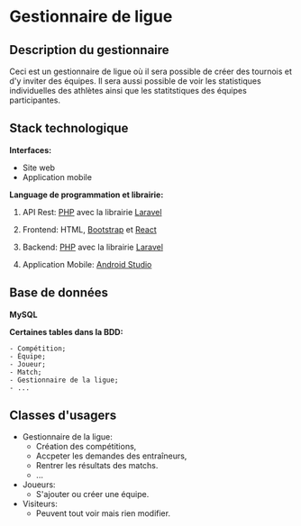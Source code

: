 # Gestionnaire de ligue 

## Description du gestionnaire
Ceci est un gestionnaire de ligue où il sera possible de créer des tournois et d'y inviter des équipes. 
Il sera aussi possible de voir les statistiques individuelles des athlètes ainsi que les statitstiques des équipes participantes.

## Stack technologique
**Interfaces:**
  - Site web
  - Application mobile
    
**Language de programmation et librairie:**  
  1. API Rest: 
    [PHP](https://www.php.net/) avec la librairie [Laravel](https://laravel.com/)
     
  2. Frontend: 
     HTML, [Bootstrap](https://getbootstrap.com/) et [React](https://react.dev/)
     
  3. Backend: 
     [PHP](https://www.php.net/) avec la librairie [Laravel](https://laravel.com/)

  4. Application Mobile:
      [Android Studio](https://developer.android.com/studio?gad_source=1&gclid=CjwKCAiA_tuuBhAUEiwAvxkgTl7O9nQuDGUrxa-Qh0aRx32BtCopM2w_OfqzISwvIMpvDUehywVTHRoCxGwQAvD_BwE&gclsrc=aw.ds)
        

## Base de données
**MySQL**  

**Certaines tables dans la BDD:**  

    - Compétition;
    - Équipe;
    - Joueur;
    - Match;
    - Gestionnaire de la ligue;
    - ...

## Classes d'usagers
  - Gestionnaire de la ligue:
      - Création des compétitions,
      - Accpeter les demandes des entraîneurs,
      - Rentrer les résultats des matchs.
      - ...
  - Joueurs:
      - S'ajouter ou créer une équipe.
  - Visiteurs:
    - Peuvent tout voir mais rien modifier.
  
   
    




